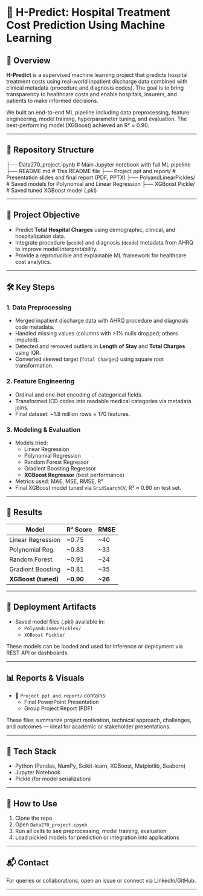 # 🏥 H-Predict: Hospital Treatment Cost Prediction Using Machine Learning

## 📌 Overview

**H-Predict** is a supervised machine learning project that predicts hospital treatment costs using real-world inpatient discharge data combined with clinical metadata (procedure and diagnosis codes). The goal is to bring transparency to healthcare costs and enable hospitals, insurers, and patients to make informed decisions.

We built an end-to-end ML pipeline including data preprocessing, feature engineering, model training, hyperparameter tuning, and evaluation. The best-performing model (XGBoost) achieved an R² ≈ 0.90.

---
## 📁 Repository Structure

├── Data270_project.ipynb # Main Jupyter notebook with full ML pipeline
├── README.md # This README file
├── Project ppt and report/ # Presentation slides and final report (PDF, PPTX)
├── PolyandLinearPickles/ # Saved models for Polynomial and Linear Regression
├── XGBoost Pickle/ # Saved tuned XGBoost model (.pkl)

---

## 🚀 Project Objective

- Predict **Total Hospital Charges** using demographic, clinical, and hospitalization data.
- Integrate procedure (`pcode`) and diagnosis (`dcode`) metadata from AHRQ to improve model interpretability.
- Provide a reproducible and explainable ML framework for healthcare cost analytics.

---

## 🛠️ Key Steps

### 1. **Data Preprocessing**
- Merged inpatient discharge data with AHRQ procedure and diagnosis code metadata.
- Handled missing values (columns with >1% nulls dropped; others imputed).
- Detected and removed outliers in **Length of Stay** and **Total Charges** using IQR.
- Converted skewed target (`Total Charges`) using square root transformation.

### 2. **Feature Engineering**
- Ordinal and one-hot encoding of categorical fields.
- Transformed ICD codes into readable medical categories via metadata joins.
- Final dataset: ~1.8 million rows × 170 features.

### 3. **Modeling & Evaluation**
- Models tried:
  - Linear Regression
  - Polynomial Regression
  - Random Forest Regressor
  - Gradient Boosting Regressor
  - **XGBoost Regressor** (best performance)
- Metrics used: MAE, MSE, RMSE, R²
- Final XGBoost model tuned via `GridSearchCV`, R² ≈ 0.90 on test set.

---

## 🧪 Results

| Model               | R² Score | RMSE   |
|--------------------|----------|--------|
| Linear Regression  | ~0.75    | ~40    |
| Polynomial Reg.    | ~0.83    | ~33    |
| Random Forest      | ~0.91    | ~24    |
| Gradient Boosting  | ~0.81    | ~35    |
| **XGBoost (tuned)**| **~0.90**| **~26**|

---

## 💾 Deployment Artifacts

- Saved model files (.pkl) available in:
  - `PolyandLinearPickles/`
  - `XGBoost Pickle/`

These models can be loaded and used for inference or deployment via REST API or dashboards.

---

## 📊 Reports & Visuals

- 📁 `Project ppt and report/` contains:
  - Final PowerPoint Presentation
  - Group Project Report (PDF)

These files summarize project motivation, technical approach, challenges, and outcomes — ideal for academic or stakeholder presentations.

---

## 🧠 Tech Stack

- Python (Pandas, NumPy, Scikit-learn, XGBoost, Matplotlib, Seaborn)
- Jupyter Notebook
- Pickle (for model serialization)

---

## 📌 How to Use

1. Clone the repo  
2. Open `Data270_project.ipynb`  
3. Run all cells to see preprocessing, model training, evaluation  
4. Load pickled models for prediction or integration into applications  

---

## 📬 Contact

For queries or collaborations, open an issue or connect via LinkedIn/GitHub.

---

